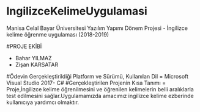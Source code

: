 # IngilizceKelimeUygulamasi

Manisa Celal Bayar Üniversitesi
Yazılım Yapımı Dönem Projesi - İngilizce kelime öğrenme uygulaması
(2018-2019)

#PROJE EKİBİ 
- Bahar YILMAZ
- Zişan KARSATAR 

#Ödevin Gerçekleştirildiği Platform ve Sürümü, Kullanılan Dil = Microsoft Visual Studio 2017- C#
#Gerçekleştirilen Projenin Kısa Tanımı = Proje,İngilizce kelime öğrenilmesini ve öğrenilen kelimelerin belli aralıklarla test edilmesini sağlar.Uygulamamızda amacımız ingilizce kelime ezberinde kullanıcıya yardımcı olmaktır.


